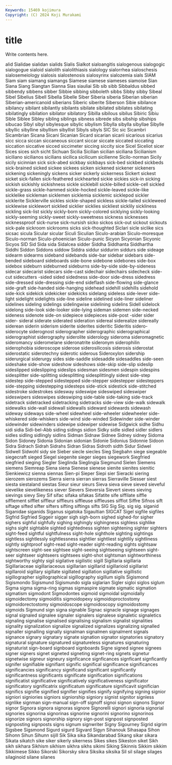 ```yaml
---
Keywords: 15469 kojimura
Copyright: (C) 2024 Koji Murakami
---
```


# title

Write contents here.



alid Sialidae sialidan sialids Sialis Sialkot sialoangitis sialogenous sialogogic sialogogue
sialoid sialolith sialolithiasis sialology sialorrhea sialoschesis sialosemeiology sialosis sialostenosis sialosyrinx
sialozemia sials SIAM Siam siam siamang siamangs Siamese siamese siameses
siamoise Sian Siana Siang Siangtan Sianna Sias siauliai Sib sib
sibb Sibbaldus sibbed sibbendy sibbens sibber Sibbie sibbing sibboleth sibbs
Sibby sibby Sibeal Sibel Sibelius Sibell Sibella Sibelle Siber Siberia
siberia Siberian siberian Siberian-americanoid siberians Siberic siberite Siberson Sibie sibilance
sibilancy sibilant sibilantly sibilants sibilate sibilated sibilates sibilating sibilatingly sibilation
sibilator sibilatory Sibilla sibilous sibilus Sibiric Sibiu Sible Siblee Sibley
sibling siblings sibness sibrede sibs sibship sibships sibucao Sibyl sibyl
sibylesque sibylic sibylism Sibylla sibylla sibyllae Sibylle sibyllic sibylline sibyllism
sibyllist Sibyls sibyls SIC Sic sic Sicambri Sicambrian Sicana Sicani
Sicanian Sicard sicarian sicarii sicarious sicarius sicc sicca siccan siccaneous
siccant siccar siccate siccated siccating siccation siccative sicced siccimeter siccing
siccity sice Sicel Siceliot sicer Sices sices sich sicht Sichuan
Sicilia Sicilian sicilian siciliana Sicilianism siciliano sicilianos sicilians sicilica sicilicum
sicilienne Sicilo-norman Sicily sicily sicinnian sick sick-abed sickbay sickbays sick-bed
sickbed sickbeds sick-brained sicked sickee sickees sicken sickened sickener sickeners
sickening sickeningly sickens sicker sickerly sickerness Sickert sickest sicket sick-fallen
sick-feathered sickhearted sickie sickies sick-in sicking sickish sickishly sickishness sickle
sicklebill sickle-billed sickle-cell sickled sickle-grass sickle-hammed sickle-hocked sickle-leaved sickle-like sicklelike
sickleman sicklemen sicklemia sicklemic sicklepod sickler sicklerite Sicklerville sickles sickle-shaped
sickless sickle-tailed sickleweed sicklewise sicklewort sicklied sicklier sicklies sickliest sicklily
sickliness sickling sick-list sickly sickly-born sickly-colored sicklying sickly-looking sickly-seeming sickly-sweet
sickly-sweetness sickness sicknesses sicknessproof sick-nurse sick-nursish sicko sickos sick-out sickout
sickouts sick-pale sickroom sickrooms sicks sick-thoughted Siclari sicle siclike sics
sicsac sicula Sicular sicular Siculi Siculian Siculo-arabian Siculo-moresque Siculo-norman Siculo-phoenician
Siculo-punic Sicyon Sicyonian Sicyonic Sicyos SID Sid Sida sida Sidalcea
sidder Siddha Siddhanta Siddhartha Siddhi Siddon Siddons siddow Siddra siddur
siddurim siddurs side sideage sidearm sidearms sideband sidebands side-bar sidebar
sidebars side-bended sideboard sideboards side-bone sidebone sidebones side-box sidebox sideburn
sideburned sideburns side-by-side side-by-sideness sidecar sidecarist sidecars side-cast sidechair sidechairs
sidecheck side-cut sidecutters -sided sided sidedness side-door side-dress sidedress side-dressed
side-dressing side-end sideflash side-flowing side-glance side-graft side-handed side-hanging sidehead sidehill
sidehills sidehold side-kick sidekick sidekicker sidekicks sidelang sideless side-lever side-light
sidelight sidelights side-line sideline sidelined side-liner sideliner sidelines sideling sidelings
sidelingwise sidelining sidelins Sidell sidelock sidelong side-look side-looker side-lying sideman
sidemen side-necked sideness sidenote side-on sidepiece sidepieces side-post -sider sider
sider- sideral siderate siderated sideration sidereal siderealize sidereally siderean siderin
siderism siderite siderites sideritic Sideritis sidero- siderocyte siderognost siderographer siderographic
siderographical siderographist siderography siderolite siderology sideroma sideromagnetic sideromancy sideromelane sideronatrite
sideronym siderophilin siderophobia sideroscope siderose siderosilicosis siderosis siderostat siderostatic siderotechny
siderotic siderous Sideroxylon sidership siderurgical siderurgy sides side-saddle sidesaddle sidesaddles
side-seen sideshake side-show sideshow sideshows side-skip side-slip sideslip sideslipped sideslipping
sideslips sidesman sidesmen sidespin sidespins sidesplitter side-splitting sidesplitting sidesplittingly sidest
side-step sidestep side-stepped sidestepped side-stepper sidestepper sidesteppers side-stepping sidestepping sidesteps
side-stick sidestick side-stitched sidestroke sidestrokes sidesway sideswipe sideswiped sideswiper sideswipers
sideswipes sideswiping side-table side-taking side-track sidetrack sidetracked sidetracking sidetracks side-view
side-walk sidewalk sidewalks side-wall sidewall sidewalls sideward sidewards sidewash sideway
sideways side-wheel sidewheel side-wheeler sidewheeler side-whiskered side-whiskers side-wind side-winded Sidewinder
side-winder sidewinder sidewinders sidewipe sidewiper sidewise Sidgwick sidhe Sidhu sidi
sidia Sidi-bel-Abb siding sidings sidion Sidky sidle sidled sidler sidlers
sidles sidling sidlingly sidlins Sidman Sidnaw Sidnee Sidney sidney Sidoma
Sidon Sidoney Sidonia Sidonian sidonian Sidonie Sidonius Sidonnie Sidoon Sidra
Sidrach Sidrah Sidrahs Sidran Sidras Sidroth sidth Sidur Sidwel Sidwell
Sidwohl sidy sie Sieber siecle siecles Sieg Siegbahn siege siegeable
siegecraft sieged Siegel siegenite sieger sieges siegework Siegfried siegfried sieging
Siegler Sieglinda Sieglingia Siegmund Sielen Siemens siemens Siemreap Siena siena
Sienese sienese sienite sienites sienitic Sienkiewicz sienna siennas Sien-pi Sieper
Siepi sier Sieracki siering sierozem sierozems Sierra sierra sierran sierras
Sierraville Siesser siest siesta siestaland siestas Sieur sieur sieurs Sieva
sieva sieve sieved sieveful sievelike sievelikeness siever Sievers Sieversia Sievert
sieves sieving sievings sievy Siey Sif sifac sifaka sifakas Sifatite
sife siffilate siffle sifflement sifflet siffleur siffleurs siffleuse siffleuses sifflot
Siffre Sifnos sift siftage sifted sifter sifters sifting siftings sifts
SIG Sig Sig. sig sig. siganid Siganidae siganids Siganus sigatoka
Sigaultian SIGCAT Sigel sigfile sigfiles Sigfrid Sigfried Siggeir sigger sigh
sigh-born sighed sighed-for sigher sighers sighful sighfully sighing sighingly sighingness
sighless sighlike sighs sight sightable sighted sightedness sighten sightening sighter
sighters sight-feed sightful sightfulness sight-hole sighthole sighting sightings sightless sightlessly
sightlessness sightlier sightliest sightlily sightliness sightly sightproof sight-read sight-reader sight-reading
sights sightsaw sightscreen sight-see sightsee sight-seeing sightseeing sightseen sight-seer sightseer
sightseers sightsees sight-shot sightsman sightworthiness sightworthy sighty sigil sigilative sigilistic
sigill Sigillaria sigillaria Sigillariaceae sigillariaceous sigillarian sigillarid sigillarioid sigillarist sigillaroid
sigillary sigillate sigillated sigillation sigillative sigillistic sigillographer sigillographical sigillography sigillum
sigils Sigismond Sigismondo Sigismund Sigismundo sigla siglarian Sigler sigloi siglos
siglum Sigma sigma sigma-ring sigmas sigmaspire sigmate sigmatic sigmation sigmatism
sigmodont Sigmodontes sigmoid sigmoidal sigmoidally sigmoidectomy sigmoiditis sigmoidopexy sigmoidoproctostomy sigmoidorectostomy
sigmoidoscope sigmoidoscopy sigmoidostomy sigmoids Sigmund sign signa signable Signac signacle
signage signages signal signaled signalee signaler signalers signalese signaletic signaletics
signaling signalise signalised signalising signalism signalist signalities signality signalization signalize
signalized signalizes signalizing signalled signaller signalling signally signalman signalmen signalment
signals signance signary signatary signate signation signator signatories signatory signatural
signature signatured signatureless signatures signaturing signaturist sign-board signboard signboards Signe
signed signee signees signer signers signet signeted signeting signet-ring signets
signetur signetwise signeur signeury signficance signficances signficant signficantly signifer signifiable
signifiant signific significal significance significances significancies significancy significand significant significantly
significantness significants significate signification significations significatist significative significatively significativeness significator
significatory significatrix significatum significature significavit significian significs signifie signified signifier
signifies signify signifying signing signior signiori signiories signiors signiorship signiory
signist signitor signless signlike signman sign-manual sign-off signoff signoi signon
signons Signor signor Signora signora signoras signore Signorelli signori signoria
signorial signories signorina signorinas signorine signorini signorino signorinos signorize signors
signorship signory sign-post signpost signposted signposting signposts signs signum signwriter
Signy Sigourney Sigrid sigrim Sigsbee Sigsmond Sigurd sigurd Sigvard Sigyn
Sihanouk Sihasapa Sihon Sihonn Sihun Sihunn sijill Sik Sika sika
Sikandarabad Sikang sikar sikara Sikata sikatch sike siker sikerly sikerness
Sikes sikes Sikeston siket Sikh sikh sikhara Sikhism sikhism sikhra
sikhs sikimi Siking Sikinnis Sikkim sikkim Sikkimese Sikko Sikorski Sikorsky
sikra Siksika siksika Sil sil silage silages silaginoid silane silanes
